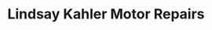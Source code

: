 ---
title: "Lindsay Kahler Motor Repairs"
url: /maryborough/lindsay-kahler-motor-repairs/
shop: Autowerkstatt
---